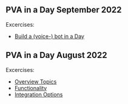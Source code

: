 ## PVA in a Day September 2022
Excercises:
* [Build a (voice-) bot in a Day](https://the.cognitiveservices.ninja/articles/workshop_PVAinaDay/)


## PVA in a Day August 2022
Excercises:
 * [Overview Topics](exercise_01.md)
 * [Functionality](exercise_02.md)
 * [Integration Options](exercise_03.md)
